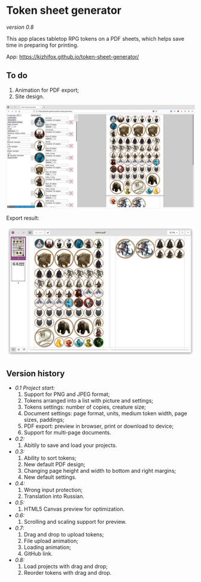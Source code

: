 # Token sheet generator

*version 0.8*

This app places tabletop RPG tokens on a PDF sheets, which helps save time in preparing for printing.

App: https://kizhifox.github.io/token-sheet-generator/

## To do

1. Animation for PDF export;
2. Site design.

![Screenshot of the program](screenshotv0_7.png)

Export result:

![Screenshot of the program](screenshotPDF.png)

## Version history

* *0.1 Project start:*
  1. Support for PNG and JPEG format;
  2. Tokens arranged into a list with picture and settings;
  3. Tokens settings: number of copies, creature size;
  4. Document settings: page format, units, medium token width, page sizes, paddings;
  5. PDF export: preview in browser, print or download to device;
  6. Support for multi-page documents.
* *0.2:*
  1. Abitily to save and load your projects.
* *0.3:*
  1. Ability to sort tokens;
  2. New default PDF design;
  3. Changing page height and width to bottom and right margins;
  4. New default settings.
* *0.4:*
  1. Wrong input protection;
  2. Translation into Russian.
* *0.5:*
  1. HTML5 Canvas preview for optimization.
* *0.6:*
  1. Scrolling and scaling support for preview.
* *0.7:*
  1. Drag and drop to upload tokens;
  2. File upload animation;
  3. Loading animation;
  4. GitHub link.
* *0.8:*
  1. Load projects with drag and drop;
  2. Reorder tokens with drag and drop.
